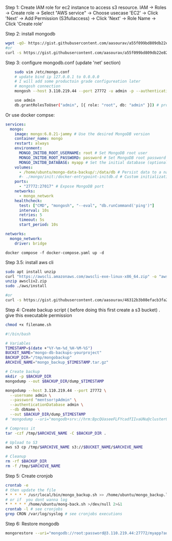 Step 1: Create IAM role for ec2 instance to access s3 resource.
    IAM -> Roles -> Create role -> Select "AWS service" -> Choose usecase 'EC2' -> Click 'Next' -> Add Permission (S3fullaccess) -> Click 'Next' -> Role Name -> Click 'Create role'

Step 2: install mongodb
```sh
wget -qO- https://gist.githubusercontent.com/aasourav/a55f099bd809db22e8214a014e87eddd/raw/mongo.sh | bash
#or
curl -s https://gist.githubusercontent.com/aasourav/a55f099bd809db22e8214a014e87eddd/raw/mongo.sh | bash
```

Step 3: configure mongodb.conf (update 'net' section)
```sh
    sudo vim /etc/mongo.conf 
    # update bind ip 127.0.0.1 to 0.0.0.0
    # I will add some productoin grade configureation later
    # mongosh connection
    mongosh --host 3.110.219.44 --port 27772 -u admin -p --authenticationDatabase admin

    use admin
    db.grantRolesToUser("admin", [{ role: "root", db: "admin" }]) # provide all access
```

Or use docker compse:
```yaml
services:
  mongo:
    image: mongo:6.0.21-jammy # Use the desired MongoDB version
    container_name: mongo
    restart: always
    environment:
      MONGO_INITDB_ROOT_USERNAME: root # Set MongoDB root user
      MONGO_INITDB_ROOT_PASSWORD: password # Set MongoDB root password
      MONGO_INITDB_DATABASE: myapp # Set the initial database (optional)
    volumes:
      - /home/ubuntu/mongo-data-backup/:/data/db # Persist data to a named volume
      #- ./mongo/init:/docker-entrypoint-initdb.d # Custom initialization scripts
    ports:
      - "27772:27017" # Expose MongoDB port
    networks:
      - mongo_network
    healthcheck:
      test: ["CMD", "mongosh", "--eval", "db.runCommand('ping')"]
      interval: 10s
      retries: 5
      timeout: 5s
      start_period: 10s

networks:
  mongo_network:
    driver: bridge
```
`docker compose -f docker-compose.yaml up -d`

Step 3.5: install aws cli
```sh
sudo apt install unzip
curl "https://awscli.amazonaws.com/awscli-exe-linux-x86_64.zip" -o "awscliv2.zip"
unzip awscliv2.zip
sudo ./aws/install

#or
curl -s https://gist.githubusercontent.com/aasourav/46312b3b08efacb3fa214888d0584caa/raw/mongo.sh | bash
```

Step 4: Create backup script ( before doing this first create a s3 bucket) . give this executable permission
```sh
chmod +x filename.sh
```
```sh
#!/bin/bash

# Variables
TIMESTAMP=$(date +"%Y-%m-%d_%H-%M-%S")
BUCKET_NAME="mongo-db-backups-yourproject"
BACKUP_DIR="/tmp/mongobackup"
ARCHIVE_NAME="mongo_backup_$TIMESTAMP.tar.gz"

# Create backup
mkdir -p $BACKUP_DIR
mongodump --out $BACKUP_DIR/dump_$TIMESTAMP

mongodump --host 3.110.219.44 --port 27772 \
  --username admin \
  --password "mentsor!pAdmin" \
  --authenticationDatabase admin \
  --db dbName \
  --out $BACKUP_DIR/dump_$TIMESTAMP
# 'mongodump --uri="mongodb+srv://hrm:BpcQUaseeFLFYcadfIIvaUNu@cluster0.pisbwzh.mongodb.net/mentor_ip?retryWrites=true&w=majority" --out=./dump'

# Compress it
tar -czf /tmp/$ARCHIVE_NAME -C $BACKUP_DIR .

# Upload to S3
aws s3 cp /tmp/$ARCHIVE_NAME s3://$BUCKET_NAME/$ARCHIVE_NAME

# Cleanup
rm -rf $BACKUP_DIR
rm -f /tmp/$ARCHIVE_NAME
```

Step 5: Create cronjob

```sh
crontab -e
# then update the file
* * * * * /usr/local/bin/mongo_backup.sh >> /home/ubuntu/mongo_backup.log #output log file maybe create first by manually
# or if  you dont wanna log
* * * * * /home/ubuntu/mong-back.sh >/dev/null 2>&1
crontab -l # see cronjobs
grep CRON /var/log/syslog # see cronjobs executions

```


Step 6: Restore mongodb
```sh
mongorestore --uri="mongodb://root:password@3.110.219.44:27772/myapp?authSource=admin" --drop /home/aes-sourav/Downloads/mongo_backup_2025-04-08_06-25-16/myapp # you have to tell where your prelude.json is located
```
